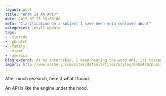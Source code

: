 ```yaml
---
layout: post
title: "What Is An API?"
date: 2015-07-25 10:00:00
meta: "Clarification on a subject I have been meta confused about"
categories: jekyll update
tags:
- -florida
- -pbcatch
- -family
- -miami
- -america
blog_excerpt: At my internship, I keep hearing the word API. Its tossed around the way kindergardeners ask the question "why"; people reference it constantly, and the more its mentioned, my mind becomes more muddled. So here is an attempt to unpack the uncertainty, and understand the core tenets of an API! 
imgurl: http://www.mashery.com/sites/default/files/styles/640x480/public/fields/field_image_row/api-management.png?itok=EmhuIme0
---
```


After much research, here it what I found:

An API is like the engine under the hood. 


